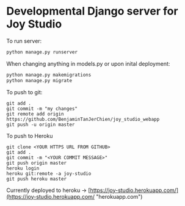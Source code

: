 # Developmental Django server for Joy Studio 

To run server: 
```cmd
python manage.py runserver
```

When changing anything in models.py or upon inital deployment:
```cmd
python manage.py makemigrations 
python manage.py migrate
```

To push to git:
```
git add .
git commit -m "my changes" 
git remote add origin https://github.com/BenjaminTanJerChien/joy_studio_webapp
git push -u origin master
```
To push to Heroku
```
git clone <YOUR HTTPS URL FROM GITHUB>
git add .
git commit -m "<YOUR COMMIT MESSAGE>"
git push origin master
heroku login
heroku git:remote -a joy-studio
git push heroku master
```

Currently deployed to heroku -> [https://joy-studio.herokuapp.com/](https://joy-studio.herokuapp.com/ "herokuapp.com")